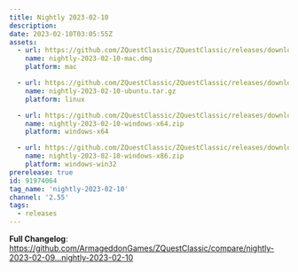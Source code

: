 ```yaml
---
title: Nightly 2023-02-10
description: 
date: 2023-02-10T03:05:55Z
assets: 
  - url: https://github.com/ZQuestClassic/ZQuestClassic/releases/download/nightly-2023-02-10/nightly-2023-02-10-mac.dmg
    name: nightly-2023-02-10-mac.dmg
    platform: mac

  - url: https://github.com/ZQuestClassic/ZQuestClassic/releases/download/nightly-2023-02-10/nightly-2023-02-10-ubuntu.tar.gz
    name: nightly-2023-02-10-ubuntu.tar.gz
    platform: linux

  - url: https://github.com/ZQuestClassic/ZQuestClassic/releases/download/nightly-2023-02-10/nightly-2023-02-10-windows-x64.zip
    name: nightly-2023-02-10-windows-x64.zip
    platform: windows-x64

  - url: https://github.com/ZQuestClassic/ZQuestClassic/releases/download/nightly-2023-02-10/nightly-2023-02-10-windows-x86.zip
    name: nightly-2023-02-10-windows-x86.zip
    platform: windows-win32
prerelease: true
id: 91974064
tag_name: 'nightly-2023-02-10'
channel: '2.55'
tags:
  - releases
---
```


**Full Changelog**: https://github.com/ArmageddonGames/ZQuestClassic/compare/nightly-2023-02-09...nightly-2023-02-10
